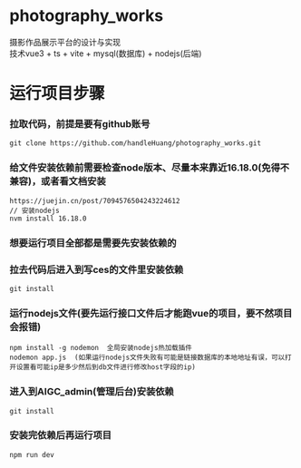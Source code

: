 # photography_works
摄影作品展示平台的设计与实现  
技术vue3 + ts + vite + mysql(数据库) + nodejs(后端)  

# 运行项目步骤
### 拉取代码，前提是要有github账号 
```
git clone https://github.com/handleHuang/photography_works.git
``` 

### 给文件安装依赖前需要检查node版本、尽量本来靠近16.18.0(免得不兼容)，或者看文档安装
```
https://juejin.cn/post/7094576504243224612
// 安装nodejs  
nvm install 16.18.0
```

### 想要运行项目全部都是需要先安装依赖的
### 拉去代码后进入到写ces的文件里安装依赖
```
git install
```

### 运行nodejs文件(要先运行接口文件后才能跑vue的项目，要不然项目会报错)
```
npm install -g nodemon  全局安装nodejs热加载插件
nodemon app.js  (如果运行nodejs文件失败有可能是链接数据库的本地地址有误，可以打开设置看可能ip是多少然后到db文件进行修改host字段的ip)   
```

### 进入到AIGC_admin(管理后台)安装依赖
```
git install  
```

### 安装完依赖后再运行项目  
```
npm run dev  
```